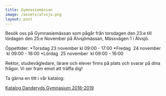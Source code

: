 ```yaml
---
title: Gymnasiemässan
image: /assets/alvsjo.png
layout: post
---
```


Besök oss på Gymnasiemässan som pågår från torsdagen den 23:e till lördagen den 25:e November på Älvsjömässan, Mässvägen 1 i Älvsjö.

Öppettider:
*Torsdag 23 november kl 09:00 - 17:00
*Fredag  24 november  kl 09:00 - 16:00 
*Lördag  25 november  kl 09:00 - 16:00

Rektor, studievägledare, lärare och elever finns på plats och svarar på dina frågor. 
Vi ser fram emot att träffa dig!

Ta gärna en titt i vår katalog:

[Katalog Danderyds Gymnasium 2018-2019](/assets/Katalog.pdf)


